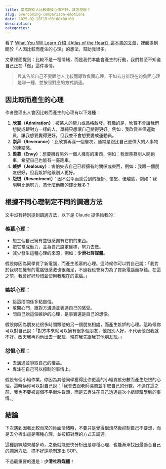 ```yaml
---
title: 常常跟別人比較導致心情不好，該怎麼辦？
slug: overcoming-comparison-emotions
date: 2025-02-20T15:00:00+08:00
description:
categories:
---
```


看了 [What You Will Learn 介紹《Atlas of the Heart》這本書的文章](https://www.whatyouwilllearn.com/book/atlas-of-the-heart-brene-brown/)，裡面提到關於「人因比較而產生的心理」的想法，幫助我很多。

文章裡面提到：比較不是一種情緒，而是我們本能會產生的行動，我們甚至不知道自己正在「做」這件事情。

> 與其告訴自己不要跟他人比較而導致負面心理，不如去分辨現在的負面心理是哪一種，並按照對應的方式調適。

## 因比較而產生的心理

作者整理出人會因比較而產生的心理有以下幾種：

1. **欣賞（Admiration）**：被某人的能力或品格啟發。有趣的是，欣賞不會讓我們想變成跟對方一樣的人，單純只想讓自己變得更好。例如：我欣賞某個運動員，讓我想要變得更好，但我並不會想要變成運動員。
2. **崇拜（Reverance）**：比欣賞再深一個層次，通常是跟比自己更偉大的人事物的連結感。
3. **羨慕（Envy）**：想要擁有另外一個人擁有的東西，例如：我很羨慕別人開跑車，希望自己也能有一臺跑車。
4. **嫉妒（Jealousy）**：害怕失去自己已經擁有的關係或東西，例如：我跟一個朋友很好，但我嫉妒他跟別人更好。
5. **怨恨（Resentment）**：因不公平而感受到的挫折、憤怒、優越感，例如：我明明比他努力，憑什麼他賺的錢比我多？

## 根據不同心理制定不同的調適方法

文中沒有特別提到調適方法，以下是 Claude 提供給我的：

### 羨慕心理：

- 想三個自己擁有並很感謝有它們的東西。
- 把它當成動力，並為自己設定目標，努力去做。
- 減少發生這種心理的來源，例如：**少滑社群媒體**。

假設你因為同學買了新電腦，而產生羨慕的心理。這時候你可以對自己說：「我對於我現在擁有的電腦很感激也很滿足，不過我也會努力為了買新電腦而存錢。在這之前，我會好好珍惜並使用我現在的電腦。」

### 嫉妒心理：

- 給這段關係多點自信。
- 敞開心門，跟對方溝通並表達自己的感受。
- 問自己說這個嫉妒的心理，是事實還是自己的想像。

假設你因為朋友花很多時間跟他的另一個朋友相處，而產生嫉妒的心理。這時候你可以對自己說：「對方本來就可以擁有很多個朋友，他跟別人好，不代表他跟我就不好。改天我再約他出去一起玩，現在我先跟我其他朋友玩。」

### 怨恨心理：

- 去溝通並爭取自己的權益。
- 專注在自己可以控制的事情上。

假設有個小組作業，你因為其他同學獲得比你更高的小組貢獻分數而產生怨恨的心理。這時候你可以對自己說：「我會去跟老師協商並爭取自己的分數，不過在這之前，我也不要被這個不平衡沖昏頭，而是去專注在自己透過這次小組經驗學到的事情。」

## 結論

下次遇到因著比較而來的負面情緒時，不要只是覺得很煩然後抑制自己不要想，而是去分析出這是哪種心理，並按照對應的方式去調適。

這種訓練越來越多時，之後就能更快分析出是哪種心理，也能漸漸找出最適合自己的調適方法，搞不好還能制定出 SOP。

不過最重要的還是：**少滑社群媒體**！
